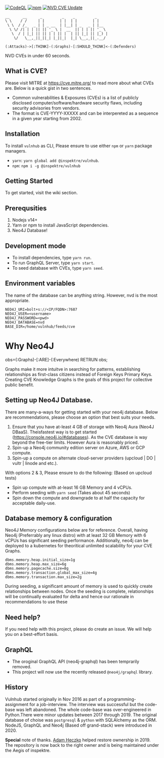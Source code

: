 [![CodeQL](https://github.com/inspektre/vulnhub/actions/workflows/codeql-analysis.yml/badge.svg?branch=main)](https://github.com/inspektre/vulnhub/actions/workflows/codeql-analysis.yml) 
[![npm](https://github.com/inspektre/vulnhub/actions/workflows/npm-publish.yaml/badge.svg)](https://github.com/inspektre/vulnhub/actions/workflows/npm-publish.yaml)
[![NVD CVE Update](https://github.com/inspektre/vulnhub/actions/workflows/nvd.yml/badge.svg?branch=main)](https://github.com/inspektre/vulnhub/actions/workflows/nvd.yml)

 ```
 __      __      _         _    _         _
 \ \    / /     | |       | |  | |       | |
  \ \  / /_   _ | | _ __  | |__| | _   _ | |__
   \ \/ /| | | || || '_ \ |  __  || | | || '_ \ 
    \  / | |_| || || | | || |  | || |_| || |_) |
     \/   \__,_||_||_| |_||_|  |_| \__,_||_.__/ 

```

 ```(:Attacks)->[:THINK]-(:Graphs)-[:SHOULD_THINK]<-(:Defenders)```


NVD CVEs in under 60 seconds.

## What is CVE?

Please visit  MITRE at https://cve.mitre.org/ to read more about what CVEs are. Below is a quick gist in two sentences.

- Common vulnerabilities & Exposures (CVEs) is a list of publicly disclosed computer/software/hardware security flaws, including security advisories from vendors. 
- The format is CVE-YYYY-XXXXX and can be interpereted as a sequence in a given year starting from 2002.

## Installation

To install `vulnhub` as CLI, Please ensure to use either `npm` or `yarn` package managers.
- `yarn`: `yarn global add @inspektre/vulnhub`.
- `npm`: `npm i -g @inspektre/vulnhub`

## Getting Started

To get started, visit the wiki section.


## Prerequsities
1. Nodejs v14+
2. Yarn or npm to install JavaScript dependencies.
3. Neo4J Database!

## Development mode
- To install dependencies, type `yarn run`.
- To run GraphQL Server, type `yarn start`.
- To seed database with CVEs, type `yarn seed`.

## Environment variables
The name of the database can be anything string. However, nvd is the most appropriate.
```
NEO4J_URI=bolt+s://<IP/FQDN>:7687
NEO4J_USER=<username>
NEO4J_PASSWORD=<pwd>
NEO4J_DATABASE=nvd
BASE_DIR=/home/vulnhub/feeds/cve
```

# Why Neo4J

obs=(:Graphs)-[:ARE]-(:Everywhere) RETRUN obs;

Graphs make it more intuitve in searching for patterns, establishing relationships as first-class citizens instead of Foreign Keys Primary Keys. Creating CVE Knowledge Graphs is the goals of this project for collective public benefit.


## Setting up Neo4J Database.
There are many-a-ways for getting started with your neo4j database. Below are recommendations, please choose an option that best suits your needs.

1. Ensure that you have at-least 4 GB of storage with Neo4j Aura (Neo4J DBaaS). Theisfastest way is to get started (https://console.neo4j.io/#databases). As the CVE database is way beyond the free-tier limits. However Aura is reasonably priced.
2. Spin-up a Neo4j community edition server on Azure, AWS or GCP compute.
3. Spin-up a compute on alternate cloud-server providers (upcloud | DO | vultr | linode and etc.).

With options 2 & 3, Please ensure to do the following: (Based on upcloud tests)

- Spin up compute with at-least 16 GB Memory and 4 vCPUs.
- Perform seeding with `yarn seed` (Takes about 45 seconds)
- Spin down the compute and downgrade to at half the capacity for acceptable daily-use.

## Database memory & configuration

Neo4J Memory configurations below are for reference. Overall, having Neo4j (Preferrably any linux distro) with at least 32 GB Memory with 6 vCPUs has significant seeding performance. Additionally, neo4j can be deployed to a kubernetes for theoritical unlimited scalability for your CVE Graphs.
```
dbms.memory.heap.initial_size=1g
dbms.memory.heap.max_size=6g
dbms.memory.pagecache.size=8g
dbms.memory.transaction.global_max_size=4g
dbms.memory.transaction.max_size=2g
```

During seeding, a significant amount of memory is used to quickly create relationships between nodes. Once the seeding is complete, relationships will be continually evaluated for delta and hence our rationale in recommendations to use these 

## Need help?
If you need help with this project, please do create an issue. We will help you on a best-effort basis.


## GraphQL
- The oroginal GraphQL API (neo4j-graphql) has been temprarily removed.
- This project will now use the recently released `@neo4j/graphql` library.

## History

Vulnhub started originally in Nov 2016 as part of a programming-assignment for a job-interview. The interview was successful but the code-base was left abandoned. The whole code-base was over-engineered in Python.There were minor updates between 2017 through 2019. The original database of choise was `postgresql` & `python` with SQLAlchemy as the ORM. NodeJS, GraphQL and Neo4j (Based off grand-stack) were introduced in 2020. 


**Special** note of thanks.
[Adam Heczko](https://github.com/miradam) helped restore ownership in 2019. The repository is now back to the right owner and is being maintained under the Aegis of inspektre.
